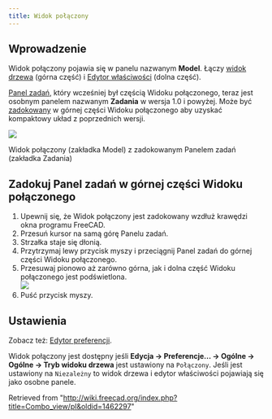 ```yaml
---
title: Widok połączony
---
```

## Wprowadzenie

Widok połączony pojawia się w panelu nazwanym **Model**. Łączy [widok drzewa](/Tree_view/pl "Tree view/pl") (górna część) i [Edytor właściwości](/Property_editor/pl "Property editor/pl") (dolna część).

[Panel zadań](/Task_panel/pl "Task panel/pl"), który wcześniej był częścią Widoku połączonego, teraz jest osobnym panelem nazwanym **Zadania** w wersja 1.0 i powyżej. Może być [zadokowany](#Zadokuj_Panel_zadań_w_górnej_części_Widoku_połączonego) w górnej części Widoku połączonego aby uzyskać kompaktowy układ z poprzednich wersji.

![](/images/Combo_View_Example.png)

Widok połączony (zakładka Model) z zadokowanym Panelem zadań (zakładka Zadania)

## Zadokuj Panel zadań w górnej części Widoku połączonego

1. Upewnij się, że Widok połączony jest zadokowany wzdłuż krawędzi okna programu FreeCAD.
2. Przesuń kursor na samą górę Panelu zadań.
3. Strzałka staje się dłonią.
4. Przytrzymaj lewy przycisk myszy i przeciągnij Panel zadań do górnej części Widoku połączonego.
5. Przesuwaj pionowo aż zarówno górna, jak i dolna część Widoku połączonego jest podświetlona.  
   ![](/images/Tasks_Dockable.png)
6. Puść przycisk myszy.

## Ustawienia

Zobacz też: [Edytor preferencji](/Preferences_Editor/pl "Preferences Editor/pl").

Widok połączony jest dostępny jeśli **Edycja → Preferencje... → Ogólne → Ogólne → Tryb widoku drzewa** jest ustawiony na `Połączony`. Jeśli jest ustawiony na `Niezależny` to widok drzewa i edytor właściwości pojawiają się jako osobne panele.

Retrieved from "<http://wiki.freecad.org/index.php?title=Combo_view/pl&oldid=1462297>"